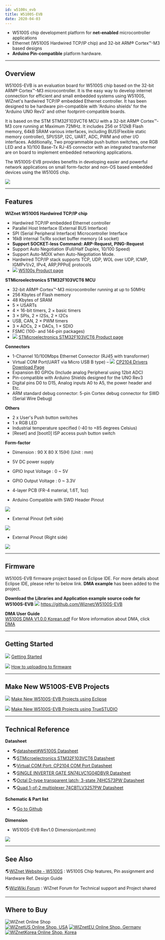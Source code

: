 ```yaml
---
id: w5100s_evb
title: W5100S-EVB
date: 2020-04-03
---
```


  - W5100S chip development platform for **net-enabled** microcontroller
    applications
  - Ethernet (W5100S Hardwired TCP/IP chip) and 32-bit ARM® Cortex™-M3
    based designs
  - **Arduino Pin-compatible** platform hardware.

-----


## Overview

W5100S-EVB is an evaluation board for W5100S chip based on the 32-bit
ARM® Cortex™-M3 microcontroller. It is the easy way to develop internet
connection for efficient and small embedded systems using W5100S,
WIZnet's hardwired TCP/IP embedded Ethernet controller. It has been
designed to be hardware pin-compatible with 'Arduino shields' for the
'Arduino UNO Rev3' and other footprint-compatible boards.

It is based on the STM STM32F103VCT6 MCU with a 32-bit ARM® Cortex™-M3
core running at Maximum 72MHz. It includes 256 or 512kB Flash memory,
64kB SRAM various interfaces, including BUS(Flexible static memory
controller), SPI/SSP, I2C, UART, ADC, PWM and other I/O interfaces.
Additionally, Two programmable push button switches, one RGB LED and a
10/100 Base-Tx RJ-45 connector with an integrated transformer are on
board to implement embedded networking applications.

The W5100S-EVB provides benefits in developing easier and powerful
network applications on small form-factor and non-OS based embedded
devices using the W5100S chip.

![](/img/products/w5100s/w5100s_evb/w5100s-evb_partdescription.png)

-----


## Features

**WIZnet W5100S Hardwired TCP/IP chip**

  - Hardwired TCP/IP embedded Ethernet controller
  - Parallel Host Interface (External BUS Interface)
  - SPI (Serial Peripheral Interface) Microcontroller Interface
  - 16kB internal Tx/Rx socket buffer memory (4 socket)
  - **Support SOCKET-less Command: ARP-Request, PING-Request**
  - Support Auto Negotiation (Full/Half Duplex, 10/100 Speed)
  - Support Auto-MDIX when Auto-Negotiation Mode.
  - Hardwired TCP/IP stack supports TCP, UDP, WOL over UDP, ICMP,
    IGMPv1/v2, IPv4, ARP,PPPoE protocols
  - ![](/img/link.png) [W5100s Product page](Overview.md)

**STMicroelectronics STM32F103VCT6 MCU**

  - 32-bit ARM® Cortex™-M3 microcontroller running at up to 50MHz
  - 256 Kbytes of Flash memory
  - 48 Kbytes of SRAM
  - 5 × USARTs
  - 4 × 16-bit timers, 2 × basic timers
  - 3 × SPIs, 2 × I2Ss, 2 × I2Cs
  - USB, CAN, 2 × PWM timers
  - 3 × ADCs, 2 × DACs, 1 × SDIO
  - FSMC (100- and 144-pin packages)
  - ![](/img/link.png) [STMicroelectronics STM32F103VCT6 Product page](http://www.st.com/en/microcontrollers/stm32f103vc.html)

**Connectors**

  - 1-Channel 10/100Mbps Ethernet Connector (RJ45 with transformer)
  - Virtual COM Port(UART via Micro USB B type) –
    ![](/img/link.png) [CP2104 Drivers Download Page](https://www.silabs.com/products/interface/usb-bridges/classic-usb-bridges/device.cp2104)
  - Expansion 80 GPIOs (Include analog Peripheral using 12bit ADC)
  - Pin-compatible with Arduino Shields designed for the UNO Rev3
  - Digital pins D0 to D15, Analog inputs A0 to A5, the power header and
    Etc.
  - ARM standard debug connector: 5-pin Cortex debug connector for SWD
    (Serial Wire Debug)

**Others**

  - 2 x User's Push button switches
  - 1 x RGB LED
  - Industrial temperature specified (-40 to +85 degrees Celsius)
  - \[Reset\] and \[boot0\] ISP access push button switch

**Form-factor**

  - Dimension : 90 X 80 X 15(H) (Unit : mm)
  - 5V DC power supply
  - GPIO Input Voltage : 0 \~ 5V
  - GPIO Output Voltage : 0 \~ 3.3V
  - 4-layer PCB (FR-4 material, 1.6T, 1oz)



  - Arduino Compatible with SWD Header Pinout

![](/img/products/w5100s/w5100s_evb/arduino_swd_pinout.png)

  - External Pinout (left side)

![](/img/products/w5100s/w5100s_evb/expansion_pinout_left_v3.png)

  - External Pinout (Right side)

![](/img/products/w5100s/w5100s_evb/expansion_pinout_right_v3.png)

-----

## Firmware


W5100S-EVB firmware project based on Eclipse IDE. For more details about
Eclipse IDE, please refer to below link. **DMA example** has been added
to the project.

**Download the Libraries and
Application example source code for W5100S-EVB** 
![](/img/github.png)
https://github.com/Wiznet/W5100S-EVB

 **DMA User Guide**  
[W5100S DMA V1.0.0 Korean.pdf](/img/products/w5100s/w5100s_evb/w5100s_an_dma_v100k.pdf)
For More information about DMA, click
[DMA](https://wizwiki.net/wiki/doku.php?id=products:w5100s:w5100s_evb:dma)


-----

## Getting Started


![](/img/link.png) [Getting Started](/products/w5100s/w5100s_evb/getting_started)

![](/img/link.png) [How to uploading to firmware](/products/w5100s/w5100s_evb/getting_started#how_to_uploading_to_firmware)

-----

## Make New W5100S-EVB Projects


![](/img/link.png) [Make New W5100S-EVB Projects using Eclipse](/products/w5100s/w5100s_evb/make_a_new_projects_eclipse)

![](/img/link.png) [Make New W5100S-EVB Projects using TrueSTUDIO](/products/w5100s/w5100s_evb/make_a_new_projects_truestudio)

-----


## Technical Reference

**Datasheet**

  - 🌎[datasheet\#W5100S Datasheet](/products/w5100S/datasheet#W5100S%20Datasheet)
  - 🌎[STMicroelectronics STM32F103VCT6 Datasheet](http://www.st.com/en/microcontrollers/stm32f103vc.html)
  - 🌎[Virtual COM Port:
    CP2104 COM Port Datasheet](https://www.silabs.com/products/interface/usb-bridges/classic-usb-bridges/device.cp2104)
  - 🌎[SINGLE INVERTER GATE SN74LVC1G04DBVR Datasheet](http://www.ti.com/lit/ds/symlink/sn74lvc1g04.pdf)
  - 🌎[Octal D-type transparent latch; 3-state 74HC573PW Datasheet](https://assets.nexperia.com/documents/data-sheet/74HC_HCT573.pdf)
  - 🌎[Quad 1-of-2 multiplexer 74CBTLV3257PW Datasheet](https://www.nxp.com/docs/en/data-sheet/74CBTLV3257.pdf)

**Schematic & Part list**

  - 🌎[Go to Github](https://github.com/Wiznet/Hardware-Files-of-WIZnet/tree/master/02_iEthernet/W5100S)

**Dimension**

  - W5100S-EVB Rev1.0 Dimension(unit:mm)

![](/img/products/w5100s/w5100s_evb/w5100s-evb_dimension.png)

-----


## See Also

🌎[WIZnet Website - W5100S](https://www.wiznet.io/product-item/w5100s) : W5100S Chip
features, Pin assignment and Hardware Ref. Design Guide

🌎[WizWiki Forum](https://forum.wiznet.io) : WIZnet Forum for Technical support and
Project shared

-----

## Where to Buy

![WIZnet Online Shop](/products/w5500/buynow.png)  
[![WIZnetUS Online Shop, USA](/products/w5500/w5500_evb/icons/dollar.png)](http://www.shopwiznet.com/)
[![WIZnetEU Online Shop, Germany](/products/w5500/w5500_evb/icons/european-euro.png)](http://shop.wiznet.eu/)
[![WIZnetKorea Online Shop, Korea](/products/w5500/w5500_evb/icons/won.png)](http://shop.wiznet.co.kr/)
